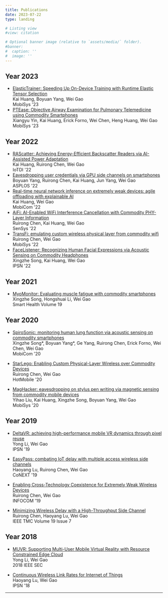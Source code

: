 ```yaml
---
title: Publications
date: 2023-07-22
type: landing

# Listing view
#view: citation

# Optional banner image (relative to `assets/media/` folder).
#banner:
#  caption: ''
#  image: ''
---
```


## Year 2023

* [ElasticTrainer: Speeding Up On-Device Training with Runtime Elastic Tensor Selection](https://doi.org/10.1145/3581791.3596852)  
  Kai Huang, Boyuan Yang, Wei Gao  
  MobiSys '23
* [PTEase: Objective Airway Examination for Pulmonary Telemedicine using Commodity Smartphones](https://doi.org/10.1145/3581791.3596854)  
  Xiangyu Yin, Kai Huang, Erick Forno, Wei Chen, Heng Huang, Wei Gao  
  MobiSys '23
  
## Year 2022

* [RAScatter: Achieving Energy-Efficient Backscatter Readers via AI-Assisted Power Adaptation](https://doi.org/10.1109/IoTDI54339.2022.00016)  
  Kai Huang, Ruirong Chen, Wei Gao  
  IoTDI '22
* [Eavesdropping user credentials via GPU side channels on smartphones](https://doi.org/10.1145/3503222.3507757)  
  Boyuan Yang, Ruirong Chen, Kai Huang, Jun Yang, Wei Gao  
  ASPLOS '22
* [Real-time neural network inference on extremely weak devices: agile offloading with explainable AI](https://doi.org/10.1145/3495243.3560551)  
  Kai Huang, Wei Gao  
  MobiCom '22
* [AiFi: AI-Enabled WiFi Interference Cancellation with Commodity PHY-Layer Information](https://doi.org/10.1145/3560905.3568537)  
  Ruirong Chen, Kai Huang, Wei Gao  
  SenSys '22
* [TransFi: emulating custom wireless physical layer from commodity wifi](https://doi.org/10.1145/3498361.3538946)  
  Ruirong Chen, Wei Gao  
  MobiSys '22
* [FaceListener: Recognizing Human Facial Expressions via Acoustic Sensing on Commodity Headphones](https://doi.org/10.1109/IPSN54338.2022.00019)  
  Xingzhe Song, Kai Huang, Wei Gao  
  IPSN '22

## Year 2021

* [MyoMonitor: Evaluating muscle fatigue with commodity smartphones](https://doi.org/10.1016/j.smhl.2020.100175)  
  Xingzhe Song, Hongshuai Li, Wei Gao  
  Smart Health Volume 19

## Year 2020

* [SpiroSonic: monitoring human lung function via acoustic sensing on commodity smartphones](https://doi.org/10.1145/3372224.3419209)  
  Xingzhe Song\*, Boyuan Yang\*, Ge Yang, Ruirong Chen, Erick Forno, Wei Chen, Wei Gao  
  MobiCom '20

* [StarLego: Enabling Custom Physical-Layer Wireless over Commodity Devices](https://doi.org/10.1145/3376897.3377852)  
  Ruirong Chen, Wei Gao  
  HotMobile '20

* [MagHacker: eavesdropping on stylus pen writing via magnetic sensing from commodity mobile devices](https://doi.org/10.1145/3386901.3389030)  
  Yihao Liu, Kai Huang, Xingzhe Song, Boyuan Yang, Wei Gao  
  MobiSys '20

## Year 2019

* [DeltaVR: achieving high-performance mobile VR dynamics through pixel reuse](https://doi.org/10.1145/3302506.3310385)  
  Yong Li, Wei Gao  
  IPSN '19

* [EasyPass: combating IoT delay with multiple access wireless side channels](https://doi.org/10.1145/3359989.3365421)  
  Haoyang Lu, Ruirong Chen, Wei Gao  
  CoNEXT '19

* [Enabling Cross-Technology Coexistence for Extremely Weak Wireless Devices](https://doi.org/10.1109/INFOCOM.2019.8737379)  
  Ruirong Chen, Wei Gao  
  INFOCOM '19

* [Minimizing Wireless Delay with a High-Throughput Side Channel](https://doi.org/10.1109/TMC.2019.2914048)  
  Ruirong Chen, Haoyang Lu, Wei Gao  
  IEEE TMC Volume 19 Issue 7

## Year 2018

* [MUVR: Supporting Multi-User Mobile Virtual Reality with Resource Constrained Edge Cloud](https://doi.org/10.1109/SEC.2018.00008)  
  Yong Li, Wei Gao  
  2018 IEEE SEC

* [Continuous Wireless Link Rates for Internet of Things](https://doi.org/10.1109/IPSN.2018.00012)  
  Haoyang Lu, Wei Gao  
  IPSN '18

-----------
